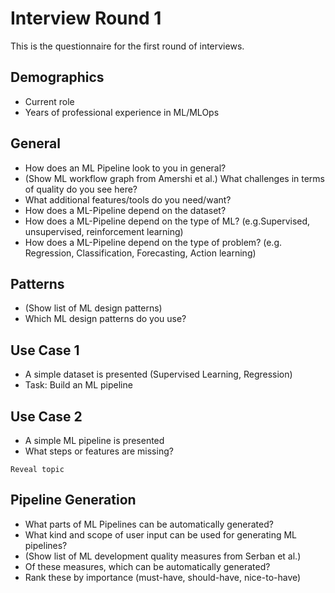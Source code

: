 # Interview Round 1
This is the questionnaire for the first round of interviews.

## Demographics
- Current role
- Years of professional experience in ML/MLOps 

## General
- How does an ML Pipeline look to you in general?
- (Show ML workflow graph from Amershi et al.) What challenges in terms of quality do you see here?
- What additional features/tools do you need/want?
- How does a ML-Pipeline depend on the dataset?
- How does a ML-Pipeline depend on the type of ML? (e.g.Supervised, unsupervised, reinforcement learning)
- How does a ML-Pipeline depend on the type of problem? (e.g. Regression, Classification, Forecasting, Action learning)

## Patterns
- (Show list of ML design patterns)
- Which ML design patterns do you use?

## Use Case 1
- A simple dataset is presented (Supervised Learning, Regression)
- Task: Build an ML pipeline


## Use Case 2
- A simple ML pipeline is presented
- What steps or features are missing?

```Reveal topic```

## Pipeline Generation
- What parts of ML Pipelines can be automatically generated?
- What kind and scope of user input can be used for generating ML pipelines?
- (Show list of ML development quality measures from Serban et al.)
- Of these measures, which can be automatically generated?
- Rank these by importance (must-have, should-have, nice-to-have)
